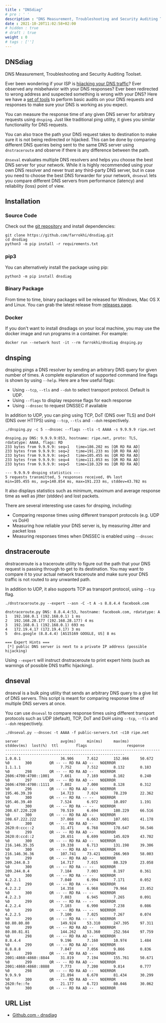 ```yaml
---
title : "DNSdiag"
# pre : ' '
description : "DNS Measurement, Troubleshooting and Security Auditing Toolset."
date : 2021-10-20T11:02:58+02:00
# hidden : true
# draft : true
weight : 0
# tags : ['']
---
```


## DNSdiag

DNS Measurement, Troubleshooting and Security Auditing Toolset.

Ever been wondering if your ISP is [hijacking your DNS traffic](https://medium.com/decentralize-today/is-your-isp-hijacking-your-dns-traffic-f3eb7ccb0ee7)? Ever observed any
misbehavior with your DNS responses? Ever been redirected to wrong address and
suspected something is wrong with your DNS? Here we have a [set of tools](http://github.com/farrokhi/dnsdiag) to
perform basic audits on your DNS requests and responses to make sure your DNS is
working as you expect.

You can measure the response time of any given DNS server for arbitrary requests
using `dnsping`. Just like traditional ping utility, it gives you similar
functionality for DNS requests.

You can also trace the path your DNS request takes to destination to make sure
it is not being redirected or hijacked. This can be done by comparing different
DNS queries being sent to the same DNS server using `dnstraceroute` and observe
if there is any difference between the path.

`dnseval` evaluates multiple DNS resolvers and helps you choose the best DNS
server for your network. While it is highly recommended using your own DNS
resolver and never trust any third-party DNS server, but in case you need to
choose the best DNS forwarder for your network, `dnseval` lets you compare
different DNS servers from performance (latency) and reliability (loss) point
of view.

## Installation

### Source Code

Check out the [git repository](https://github.com/farrokhi/dnsdiag) and install dependencies:

```plain
git clone https://github.com/farrokhi/dnsdiag.git
cd dnsdiag
python3 -m pip install -r requirements.txt
```

### pip3

You can alternatively install the package using pip:

```plain
python3 -m pip install dnsdiag
```

### Binary Package

From time to time, binary packages will be released for Windows, Mac OS X and Linux. You can grab the latest release from [releases page](https://github.com/farrokhi/dnsdiag/releases).

### Docker

If you don't want to install dnsdiags on your local machine, you may use the docker image and run programs in a container. For example:

```plain
docker run --network host -it --rm farrokhi/dnsdiag dnsping.py
```

## dnsping

dnsping pings a DNS resolver by sending an arbitrary DNS query for given number of times.
A complete explanation of supported command line flags is shown by using `--help`. Here are a few useful flags:

- Using `--tcp`, `--tls` and `--doh` to select transport protocol. Default is UDP.
- Using `--flags` to display response flags for each response
- Using `--dnssec` to request DNSSEC if available

In addition to UDP, you can ping using TCP, DoT (DNS over TLS) and DoH (DNS over HTTPS) using `--tcp`, `--tls` and `--doh` respectively.

```plain
./dnsping.py -c 5 --dnssec --flags --tls -t AAAA -s 9.9.9.9 ripe.net
```

```plain
dnsping.py DNS: 9.9.9.9:853, hostname: ripe.net, proto: TLS, rdatatype: AAAA, flags: RD
233 bytes from 9.9.9.9: seq=1   time=186.202 ms [QR RD RA AD]
233 bytes from 9.9.9.9: seq=2   time=191.233 ms [QR RD RA AD]
233 bytes from 9.9.9.9: seq=3   time=105.455 ms [QR RD RA AD]
233 bytes from 9.9.9.9: seq=4   time=111.053 ms [QR RD RA AD]
233 bytes from 9.9.9.9: seq=5   time=110.329 ms [QR RD RA AD]

--- 9.9.9.9 dnsping statistics ---
5 requests transmitted, 5 responses received, 0% lost
min=105.455 ms, avg=140.854 ms, max=191.233 ms, stddev=43.782 ms
```

It also displays statistics such as minimum, maximum and average response time as well as
jitter (stddev) and lost packets.

There are several interesting use cases for dnsping, including:

- Comparing response times using different transport protocols (e.g. UDP vs DoH)
- Measuring how reliable your DNS server is, by measuring Jitter and packet loss
- Measuring responses times when DNSSEC is enabled using `--dnssec`

## dnstraceroute

dnstraceroute is a traceroute utility to figure out the path that your DNS
request is passing through to get to its destination. You may want to compare
it to your actual network traceroute and make sure your DNS traffic is not
routed to any unwanted path.

In addition to UDP, it also supports TCP as transport protocol, using `--tcp` flag.

```plain
./dnstraceroute.py --expert --asn -C -t A -s 8.8.4.4 facebook.com
```

```plain
dnstraceroute.py DNS: 8.8.4.4:53, hostname: facebook.com, rdatatype: A
1   192.168.0.1 (192.168.0.1) 1 ms
2   192.168.28.177 (192.168.28.177) 4 ms
3   192.168.0.1 (192.168.0.1) 693 ms
4   172.19.4.17 (172.19.4.17) 3 ms
5   dns.google (8.8.4.4) [AS15169 GOOGLE, US] 8 ms

=== Expert Hints ===
 [*] public DNS server is next to a private IP address (possible hijacking)
```

Using `--expert` will instruct dnstraceroute to print expert hints (such as warnings of possible DNS traffic hijacking).

## dnseval

dnseval is a bulk ping utility that sends an arbitrary DNS query to a give list of DNS servers. This script is meant for comparing response time of multiple DNS servers at once.

You can use `dnseval` to compare response times using different transport
protocols such as UDP (default), TCP, DoT and DoH using `--tcp`, `--tls` and
`--doh` respectively.

```plain
./dnseval.py --dnssec -t AAAA -f public-servers.txt -c10 ripe.net
```

```plain
server                   avg(ms)     min(ms)     max(ms)     stddev(ms)  lost(%)  ttl        flags                  response
----------------------------------------------------------------------------------------------------------------------------
1.0.0.1                  36.906      7.612       152.866     50.672      %0       300        QR -- -- RD RA AD --   NOERROR
1.1.1.1                  7.752       7.512       8.132       0.183       %0       298        QR -- -- RD RA AD --   NOERROR
2606:4700:4700::1001     7.661       7.169       8.102       0.240       %0       297        QR -- -- RD RA AD --   NOERROR
2606:4700:4700::1111     7.802       7.000       8.128       0.312       %0       296        QR -- -- RD RA AD --   NOERROR
195.46.39.39             14.723      7.024       78.239      22.362      %0       300        QR -- -- RD RA -- --   NOERROR
195.46.39.40             7.524       6.972       10.897      1.191       %0       300        QR -- -- RD RA -- --   NOERROR
208.67.220.220           70.519      6.694       180.229     66.516      %0       300        QR -- -- RD RA AD --   NOERROR
208.67.222.222           37.868      6.663       107.601     41.178      %0       300        QR -- -- RD RA AD --   NOERROR
2620:0:ccc::2            31.471      6.768       178.647     56.546      %0       299        QR -- -- RD RA AD --   NOERROR
2620:0:ccd::2            20.651      6.699       145.029     43.702      %0       300        QR -- -- RD RA AD --   NOERROR
216.146.35.35            19.338      6.713       131.198     39.306      %0       300        QR -- -- RD RA AD --   NOERROR
216.146.36.36            107.741     73.421      266.969     58.003      %0       299        QR -- -- RD RA AD --   NOERROR
209.244.0.3              14.717      7.015       80.329      23.058      %0       300        QR -- -- RD RA -- --   NOERROR
209.244.0.4              7.184       7.003       8.197       0.361       %0       300        QR -- -- RD RA -- --   NOERROR
4.2.2.1                  7.040       6.994       7.171       0.052       %0       299        QR -- -- RD RA -- --   NOERROR
4.2.2.2                  14.358      6.968       79.964      23.052      %0       300        QR -- -- RD RA -- --   NOERROR
4.2.2.3                  7.083       6.945       7.265       0.091       %0       299        QR -- -- RD RA -- --   NOERROR
4.2.2.4                  7.103       6.990       7.238       0.086       %0       299        QR -- -- RD RA -- --   NOERROR
4.2.2.5                  7.100       7.025       7.267       0.074       %0       299        QR -- -- RD RA -- --   NOERROR
80.80.80.80              149.924     53.310      247.395     97.311      %0       299        QR -- -- RD RA AD --   NOERROR
80.80.81.81              144.262     53.360      252.564     97.759      %0       298        QR -- -- RD RA AD --   NOERROR
8.8.4.4                  9.196       7.160       10.974      1.484       %0       299        QR -- -- RD RA AD --   NOERROR
8.8.8.8                  7.847       7.056       9.866       0.836       %0       299        QR -- -- RD RA AD --   NOERROR
2001:4860:4860::8844     31.819      7.194       155.761     50.671      %0       299        QR -- -- RD RA AD --   NOERROR
2001:4860:4860::8888     7.773       7.200       9.814       0.777       %0       298        QR -- -- RD RA AD --   NOERROR
9.9.9.9                  21.894      6.670       81.434      30.299      %0       300        QR -- -- RD RA AD --   NOERROR
2620:fe::fe              21.177      6.723       80.046      30.062      %0       300        QR -- -- RD RA AD --   NOERROR
```

## URL List

- [Github.com - dnsdiag](https://github.com/farrokhi/dnsdiag)
